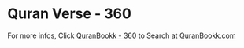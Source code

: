 # Quran Verse - 360 

For more infos, Click [QuranBookk - 360](https://www.quranbookk.com/quran/search?q=360) to Search at [QuranBookk.com](http://quranbookk.com/)